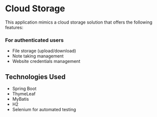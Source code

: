 # Cloud Storage

This application mimics a cloud storage solution that offers the following features:

### For authenticated users
- File storage (upload/download)
- Note taking management
- Website credentials management

## Technologies Used
- Spring Boot
- ThymeLeaf
- MyBatis
- H2
- Selenium for automated testing
